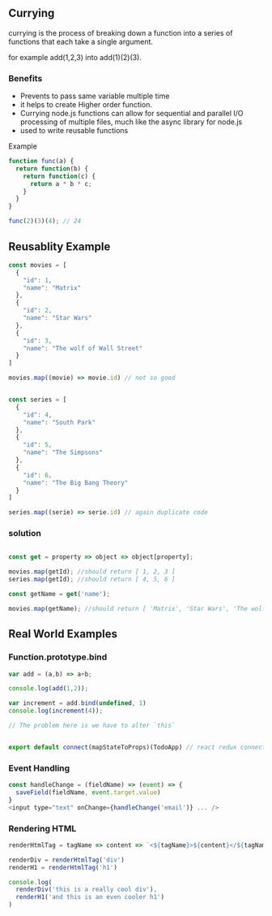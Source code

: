 ## Currying
currying is the process of breaking down a function into a series of functions that each take a single argument.

for example add(1,2,3) into add(1)(2)(3).

### Benefits
* Prevents to pass same variable multiple time
* it helps to create Higher order function.
* Currying node.js functions can allow for sequential and parallel I/O processing of multiple files, much like the async library for node.js
* used to write reusable functions

Example 

```js
function func(a) {
  return function(b) {
    return function(c) {
      return a * b * c;
    }
  }
}

func(2)(3)(4); // 24

```
## Reusablity Example

```js
const movies = [
  {
    "id": 1,
    "name": "Matrix"
  },
  {
    "id": 2,
    "name": "Star Wars"
  },
  {
    "id": 3,
    "name": "The wolf of Wall Street"
  }
]

movies.map((movie) => movie.id) // not so good


const series = [
  {
    "id": 4,
    "name": "South Park"
  },
  {
    "id": 5,
    "name": "The Simpsons"
  },
  {
    "id": 6,
    "name": "The Big Bang Theory"
  }
]

series.map((serie) => serie.id) // again duplicate code
```

### solution

```js

const get = property => object => object[property];

movies.map(getId); //should return [ 1, 2, 3 ]
series.map(getId); //should return [ 4, 5, 6 ]

const getName = get('name');

movies.map(getName); //should return [ 'Matrix', 'Star Wars', 'The wolf of Wall Street' ]

```

## Real World Examples

### Function.prototype.bind 

```js
var add = (a,b) => a+b;

console.log(add(1,2));

var increment = add.bind(undefined, 1)
console.log(increment(4));

// The problem here is we have to alter `this`


export default connect(mapStateToProps)(TodoApp) // react redux connect function
```

### Event Handling

```js
const handleChange = (fieldName) => (event) => {
  saveField(fieldName, event.target.value)
}
<input type="text" onChange={handleChange('email')} ... />

```

### Rendering HTML

```js
renderHtmlTag = tagName => content => `<${tagName}>${content}</${tagName}>`

renderDiv = renderHtmlTag('div')
renderH1 = renderHtmlTag('h1')

console.log(
  renderDiv('this is a really cool div'),
  renderH1('and this is an even cooler h1')
)

```
